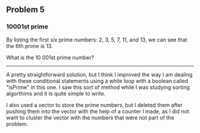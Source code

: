 ## Problem 5

### 10001st prime

By listing the first six prime numbers: 2, 3, 5, 7, 11, and 13, we can see that the 6th prime is 13.

What is the 10 001st prime number?

---

A pretty straightforward solution, but I think I improved the way I am dealing with these conditional statements using a while loop with a boolean called "isPrime" in this one. I saw this sort of method while I was studying sorting algorthims and it is quite simple to write. 

I also used a vector to store the prime numbers, but I deleted them after pushing them into the vector with the help of a counter I made, as I did not want to cluster the vector with the numbers that were not part of the problem.

